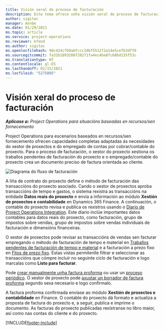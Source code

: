 ```yaml
---
title: Visión xeral do proceso de facturación
description: Este tema ofrece unha visión xeral do proceso de facturación en Project Operations para escenarios baseados en recursos/sen fornecemento.
author: sigitac
manager: Annbe
ms.date: 01/29/2021
ms.topic: article
ms.service: project-operations
ms.reviewer: kfend
ms.author: sigitac
ms.openlocfilehash: 9dc424cf69abfccc10bf551272a14e5cefb3dff0
ms.sourcegitcommit: fa32b1893286f20271fa4ec4be8fc68bd135f53c
ms.translationtype: HT
ms.contentlocale: gl-ES
ms.lasthandoff: 02/15/2021
ms.locfileid: "5275805"
---
```

# <a name="invoicing-process-overview"></a>Visión xeral do proceso de facturación

_**Aplícase a:** Project Operations para situacións baseadas en recursos/sen fornecemento_

Project Operations para escenarios baseados en recursos/sen fornecemento ofrecen capacidades completas adaptadas ás necesidades do xestor de proxectos e do empregado de contas por cobrar/contable do proxecto. Para o proceso de facturación, o xestor do proxecto xestiona os traballos pendentes de facturación do proxecto e o empregado/contable do proxecto crea un documento preciso de factura orientada ao cliente.

![Diagrama do fluxo de facturación](./media/invoicing-flow.png)

A liña de contrato do proxecto define o método de facturación das transaccións do proxecto asociado. Cando o xestor de proxectos aproba transaccións de tempo e gastos, o sistema rexistra as transaccións na entidade **Datos reais do proxecto** e envía a información ao módulo **Xestión de proxectos e contabilidade** en Dynamics 365 Finance. A continuación, o contable do proxecto revisa e publica os rexistros usando o [Diario de Project Operations Integration](../project-accounting/project-operations-integration-journal.md). Este diario inclúe importantes datos contables para datos reais do proxecto, como facturación, grupo de impostos sobre vendas, grupo de impostos sobre vendas individuais de facturación e dimensións financeiras.

O xestor de proxectos pode revisar as transaccións de vendas sen facturar empregando o método de facturación de tempo e material en [Traballos pendentes de facturación de tempo e material](../proforma-invoicing/manage-billing-backlog.md#time-and-material-billing-backlog) e a facturación a prezo fixo en [Fitos de prezo fixo](../proforma-invoicing/manage-billing-backlog.md#fixed-price-milestones). Estas vistas permítenlle filtrar e seleccionar as transaccións que cómpre incluír no seguinte ciclo de facturación e logo marcalas como **Listo para facturar**.

Pode [crear manualmente unha factura proforma](../proforma-invoicing/create-manual-proforma-invoice.md) ou usar un [proceso periódico](../proforma-invoicing/configure-automated-invoice-creation.md). O xestor de proxecto pode [axustar un borrador de factura proforma](../proforma-invoicing/manage-proforma-invoice.md) segundo sexa necesario e logo confirmalo.

A factura proforma confirmada envíase ao módulo **Xestión de proxectos e contabilidade** en Finance. O contable do proxecto dá formato e actualiza a proposta de factura do proxecto e, a seguir, publica e imprime o documento. As facturas do proxecto publicadas rexístranse no libro maior, así como nas contas do cliente e do proxecto.


[!INCLUDE[footer-include](../includes/footer-banner.md)]